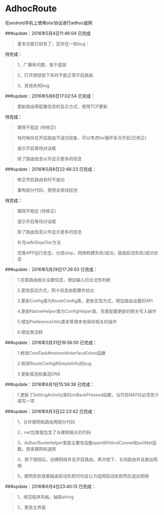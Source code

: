 # AdhocRoute
在android手机上使用olsr协议进行adhoc组网

###update：2016年5月4日11:46:04
已完成

>基本功能已经有了，还存在一些bug：

待完成：

> 1，广播有问题，属于底层

> 2，打开按钮按下有时不能正常开启路由

> 3，其他未知bug

###update：2016年5月6日17:02:54
已完成：

>更新路由等配置信息的显示方式，使用TCP更新

待完成：

> 建网不稳定 (待修正)

> 有时候存在开启路由不成功现象，可以考虑for循环多次开启(已修正)

> 提示开启等待对话框

> 除了路由信息以外显示更多的信息

###update：2016年5月8日22:46:23
已完成：

> 修正开启路由有时不成功

> 重构部分代码，使用全局线程池

待完成：

> 建网不稳定 (待修正)

> 提示开启等待对话框

> 除了路由信息以外显示更多的信息

> 补充safeStopOlsr方法

> 完善APP运行状态，分成stop，网络构建失败/成功，路由启动失败/成功状态

###update：2016年5月29日17:26:03
已完成：

> 1.完善路由相关设置信息，增加输入的合法性判断

> 2.更改启动方式，网卡信息由配置件给出

> 3.更新Config类为RouteConfig类，更新实现方式，增加路由设置的API

> 4.更新NativeHelper类为ConfigHelper类，完善配置更新的相关写入操作

> 5.增加PreferenceUtils类来管理本地保存相关的操作

> 6.增加类注释

###update：2016年5月31日19:58:50
已完成：

> 1.修改CoreTask#networkInterfaceExists函数

> 2.修改RouteConfig#SimpleInfo的bug

> 3.更新首选和备选DNS


###update：2016年6月1日15:59:38
已完成：

> 1.更新了SettingActivity类的onBackPressed函数，当开启NAT时必须至少填写一项

###update：2016年6月3日22:23:42
已完成：

> 1，合并建网和路由两部分代码

> 2，net包里面包含了与建网相关的代码

> 3，AdhocRouteHelper里面主要有函数openWifiAndConnet和exitNet函数。用来建网和退网

> 4，按下按钮后，创建网络并且开启路由，再次按下，关闭路由并且推出网络

> 5，建网失败或者路由启动失败时均会认为组网启动失败然后退出网络

###update：2016年6月4日23:40:13
已完成：

> 1，规范程序风格，抽取string

> 2，更改主界面